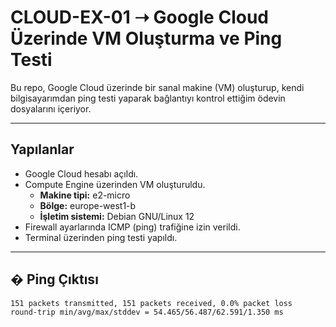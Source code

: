 # CLOUD-EX-01 ➝ Google Cloud Üzerinde VM Oluşturma ve Ping Testi

Bu repo, Google Cloud üzerinde bir sanal makine (VM) oluşturup, kendi bilgisayarımdan ping testi yaparak bağlantıyı kontrol ettiğim ödevin dosyalarını içeriyor.

---

##  Yapılanlar
- Google Cloud hesabı açıldı.
- Compute Engine üzerinden VM oluşturuldu.
  - **Makine tipi:** e2-micro
  - **Bölge:** europe-west1-b
  - **İşletim sistemi:** Debian GNU/Linux 12
- Firewall ayarlarında ICMP (ping) trafiğine izin verildi.
- Terminal üzerinden ping testi yapıldı.

---

## �️ Ping Çıktısı
```bash
151 packets transmitted, 151 packets received, 0.0% packet loss
round-trip min/avg/max/stddev = 54.465/56.487/62.591/1.350 ms
